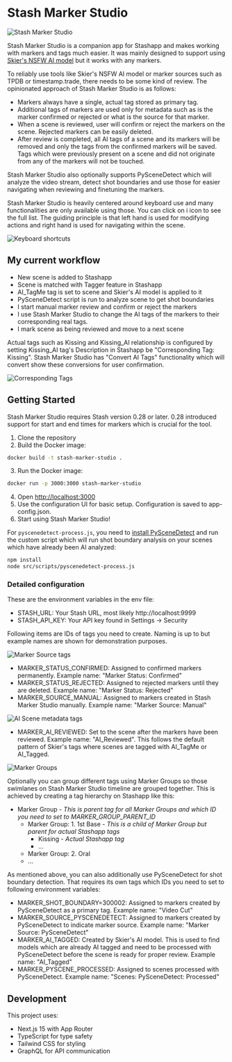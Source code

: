 # Stash Marker Studio

![Stash Marker Studio](stash-marker-studio.png)

Stash Marker Studio is a companion app for Stashapp and makes working with markers and tags much easier. It was mainly designed to support using [Skier's NSFW AI model](https://github.com/skier233/nsfw_ai_model_server) but it works with any markers.

To reliably use tools like Skier's NSFW AI model or marker sources such as TPDB or timestamp.trade, there needs to be some kind of review. The opinionated approach of Stash Marker Studio is as follows:

- Markers always have a single, actual tag stored as primary tag.
- Additional tags of markers are used only for metadata such as is the marker confirmed or rejected or what is the source for that marker.
- When a scene is reviewed, user will confirm or reject the markers on the scene. Rejected markers can be easily deleted.
- After review is completed, all AI tags of a scene and its markers will be removed and only the tags from the confirmed markers will be saved. Tags which were previously present on a scene and did not originate from any of the markers will not be touched.

Stash Marker Studio also optionally supports PySceneDetect which will analyze the video stream, detect shot boundaries and use those for easier navigating when reviewing and finetuning the markers.

Stash Marker Studio is heavily centered around keyboard use and many functionalities are only available using those. You can click on i icon to see the full list. The guiding principle is that left hand is used for modifying actions and right hand is used for navigating within the scene.

![Keyboard shortcuts](stash-marker-keyboard-shortcuts.png)

## My current workflow

- New scene is added to Stashapp
- Scene is matched with Tagger feature in Stashapp
- AI_TagMe tag is set to scene and Skier's AI model is applied to it
- PySceneDetect script is run to analyze scene to get shot boundaries
- I start manual marker review and confirm or reject the markers
- I use Stash Marker Studio to change the AI tags of the markers to their corresponding real tags.
- I mark scene as being reviewed and move to a next scene

Actual tags such as Kissing and Kissing_AI relationship is configured by setting Kissing_AI tag's Description in Stashapp be "Corresponding Tag: Kissing". Stash Marker Studio has "Convert AI Tags" functionality which will convert show these conversions for user confirmation.

![Corresponding Tags](stash-marker-studio-corresponding-tags.png)

## Getting Started

Stash Marker Studio requires Stash version 0.28 or later. 0.28 introduced support for start and end times for markers which is crucial for the tool.

1. Clone the repository
2. Build the Docker image:

```bash
docker build -t stash-marker-studio .
```

3. Run the Docker image:

```bash
docker run -p 3000:3000 stash-marker-studio
```

4. Open [http://localhost:3000](http://localhost:3000)
5. Use the configuration UI for basic setup. Configuration is saved to app-config.json.
6. Start using Stash Marker Studio!

For `pyscenedetect-process.js`, you need to [install PySceneDetect](https://www.scenedetect.com/download/) and run the custom script which will run shot boundary analysis on your scenes which have already been AI analyzed:

```bash
npm install
node src/scripts/pyscenedetect-process.js
```

### Detailed configuration

These are the environment variables in the env file:

- STASH_URL: Your Stash URL, most likely http://localhost:9999
- STASH_API_KEY: Your API key found in Settings -> Security

Following items are IDs of tags you need to create. Naming is up to but example names are shown for demonstration purposes.

![Marker Source tags](stash-marker-studio-marker-sources.png)

- MARKER_STATUS_CONFIRMED: Assigned to confirmed markers permanently. Example name: "Marker Status: Confirmed"
- MARKER_STATUS_REJECTED: Assigned to rejected markers until they are deleted. Example name: "Marker Status: Rejected"
- MARKER_SOURCE_MANUAL: Assigned to markers created in Stash Marker Studio manually. Example name: "Marker Source: Manual"

![AI Scene metadata tags](stash-marker-studio-ai-scene-metadata-tags.png)

- MARKER_AI_REVIEWED: Set to the scene after the markers have been reviewed. Example name: "AI_Reviewed". This follows the default pattern of Skier's tags where scenes are tagged with AI_TagMe or AI_Tagged.

![Marker Groups](stash-marker-studio-marker-groups.png)

Optionally you can group different tags using Marker Groups so those swimlanes on Stash Marker Studio timeline are grouped together. This is achieved by creating a tag hierarchy on Stashapp like this:

- Marker Group - _This is parent tag for all Marker Groups and which ID you need to set to MARKER_GROUP_PARENT_ID_
  - Marker Group: 1. 1st Base - _This is a child of Marker Group but parent for actual Stashapp tags_
    - Kissing - _Actual Stashapp tag_
    - ...
  - Marker Group: 2. Oral
  - ...

As mentioned above, you can also additionally use PySceneDetect for shot boundary detection. That requires its own tags which IDs you need to set to following environment variables:

- MARKER_SHOT_BOUNDARY=300002: Assigned to markers created by PySceneDetect as a primary tag. Example name: "Video Cut"
- MARKER_SOURCE_PYSCENEDETECT: Assigned to markers created by PySceneDetect to indicate marker source. Example name: "Marker Source: PySceneDetect"
- MARKER_AI_TAGGED: Created by Skier's AI model. This is used to find models which are already AI tagged and need to be processed with PySceneDetect before the scene is ready for proper review. Example name: "AI_Tagged"
- MARKER_PYSCENE_PROCESSED: Assigned to scenes processed with PySceneDetect. Example name: "Scenes: PySceneDetect: Processed"

## Development

This project uses:

- Next.js 15 with App Router
- TypeScript for type safety
- Tailwind CSS for styling
- GraphQL for API communication
